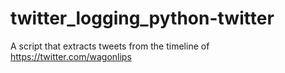 twitter_logging_python-twitter
===============

A script that extracts tweets from the timeline of https://twitter.com/wagonlips

